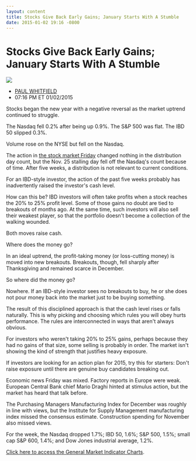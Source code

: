 ```yaml
---
layout: content
title: Stocks Give Back Early Gains; January Starts With A Stumble
date: 2015-01-02 19:16 -0800
---
```



Stocks Give Back Early Gains; January Starts With A Stumble
============================================================


![](https://www.investors.com/wp-content/uploads/ibd-migrated-images/MPv_150105_635558092223239281.png)

* [PAUL WHITFIELD](https://www.investors.com/author/whitfieldp/ "Posts by PAUL WHITFIELD")
* 07:16 PM ET 01/02/2015




  

Stocks began the new year with a negative reversal as the market uptrend continued to struggle.

  

The Nasdaq fell 0.2% after being up 0.9%. The S&P 500 was flat. The IBD 50 slipped 0.3%.

  

Volume rose on the NYSE but fell on the Nasdaq.

  

The action in [the stock market Friday](https://www.investors.com/stock-market-today) changed nothing in the distribution day count, but the Nov. 25 stalling day fell off the Nasdaq's count because of time. After five weeks, a distribution is not relevant to current conditions.

  

For an IBD-style investor, the action of the past five weeks probably has inadvertently raised the investor's cash level.

  

How can this be? IBD investors will often take profits when a stock reaches the 20% to 25% profit level. Some of those gains no doubt are tied to breakouts of months ago. At the same time, such investors will also sell their weakest player, so that the portfolio doesn't become a collection of the walking wounded.

  

Both moves raise cash.

  

Where does the money go?

  

In an ideal uptrend, the profit-taking money (or loss-cutting money) is moved into new breakouts. Breakouts, though, fell sharply after Thanksgiving and remained scarce in December.

  

So where did the money go?

  

Nowhere. If an IBD-style investor sees no breakouts to buy, he or she does not pour money back into the market just to be buying something.

  

The result of this disciplined approach is that the cash level rises or falls naturally. This is why picking and choosing which rules you will obey hurts performance. The rules are interconnected in ways that aren't always obvious.

  

For investors who weren't taking 20% to 25% gains, perhaps because they had no gains of that size, some selling is probably in order. The market isn't showing the kind of strength that justifies heavy exposure.

  

If investors are looking for an action plan for 2015, try this for starters: Don't raise exposure until there are genuine buy candidates breaking out.

  

Economic news Friday was mixed. Factory reports in Europe were weak. European Central Bank chief Mario Draghi hinted at stimulus action, but the market has heard that talk before.

  

The Purchasing Managers Manufacturing Index for December was roughly in line with views, but the Institute for Supply Management manufacturing index missed the consensus estimate. Construction spending for November also missed views.

  

For the week, the Nasdaq dropped 1.7%; IBD 50, 1.6%; S&P 500, 1.5%; small cap S&P 600, 1.4%; and Dow Jones industrial average, 1.2%.

  

[Click here to access the General Market Indicator Charts](https://www.investors.com/pdf/GMI_010515.pdf).




